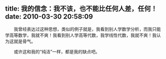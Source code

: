 title: 我的信念：我不该，也不能比任何人差，任何！
date: 2010-03-30 20:58:09
---

　　我曾经表达过这种思想，类似的例子就是，我看到别人学数学分析，而我只能学高等数学，我就不爽！我看到别人学高等代数，我学线性代数，我就不爽！我认为这就是骨气。

　　或许这和我的“纯洁”一样，都是我的缺点吧。